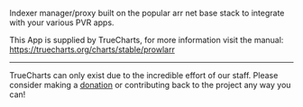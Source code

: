 Indexer manager/proxy built on the popular arr net base stack to integrate with your various PVR apps.

This App is supplied by TrueCharts, for more information visit the manual: https://truecharts.org/charts/stable/prowlarr

---

TrueCharts can only exist due to the incredible effort of our staff.
Please consider making a [donation](https://truecharts.org/docs/about/sponsor) or contributing back to the project any way you can!
